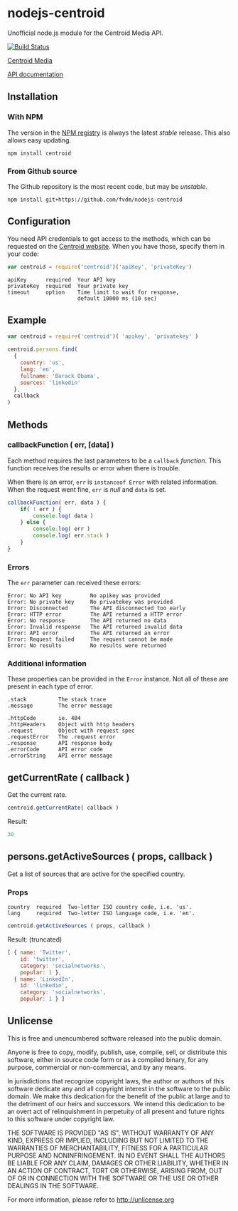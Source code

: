 nodejs-centroid
===============

Unofficial node.js module for the Centroid Media API.

[![Build Status](https://travis-ci.org/fvdm/nodejs-centroid.svg?branch=master)](https://travis-ci.org/fvdm/nodejs-centroid)

[Centroid Media](http://www.centroid.nl/)

[API documentation](http://api.centroidmedia.com/documentation.html)


Installation
------------

### With NPM

The version in the [NPM registry](https://npmjs.org/) is always the latest *stable* release. This also allows easy updating.

	npm install centroid
	

### From Github source

The Github repository is the most recent code, but may be *unstable*.

	npm install git+https://github.com/fvdm/nodejs-centroid


Configuration
-------------

You need API credentials to get access to the methods, which can be requested on the [Centroid website](http://api.centroidmedia.com/apply-for-an-api-key.html). When you have those, specify them in your code:

```js
var centroid = require('centroid')('apiKey', 'privateKey')
```

	apiKey      required  Your API key
	privateKey  required  Your private key
	timeout     option    Time limit to wait for response,
	                      default 10000 ms (10 sec)


Example
-------

```js
var centroid = require('centroid')( 'apikey', 'privatekey' )

centroid.persons.find(
  {
    country: 'us',
    lang: 'en',
    fullname: 'Barack Obama',
    sources: 'linkedin'
  },
  callback
)
```


Methods
-------

### callbackFunction ( err, [data] )

Each method requires the last parameters to be a `callback` *function*. This function receives the results or error when there is trouble.

When there is an error, `err` is `instanceof Error` with related information. When the request went fine, `err` is *null* and `data` is set.

```js
callbackFunction( err, data ) {
	if( ! err ) {
		console.log( data )
	} else {
		console.log( err )
		console.log( err.stack )
	}
}
```

### Errors

The `err` parameter can received these errors:

	Error: No API key         No apikey was provided
	Error: No private key     No privatekey was provided
	Error: Disconnected       The API disconnected too early
	Error: HTTP error         The API returned a HTTP error
	Error: No response        The API returned no data
	Error: Invalid response   The API returned invalid data
	Error: API error          The API returned an error
	Error: Request failed     The request cannot be made
	Error: No results         No results were returned


### Additional information

These properties can be provided in the `Error` instance. Not all of these are present in each type of error.

	.stack          The stack trace
	.message        The error message
	
	.httpCode       ie. 404
	.httpHeaders    Object with http headers
	.request        Object with request spec
	.requestError   The .request error
	.response       API response body
	.errorCode      API error code
	.errorString    API error message


getCurrentRate ( callback )
--------------

Get the current rate.

```js
centroid.getCurrentRate( callback )
```

Result:

```js
30
```


persons.getActiveSources ( props, callback )
------------------------

Get a list of sources that are active for the specified country.

### Props

```
country  required  Two-letter ISO country code, i.e. 'us'.
lang     required  Two-letter ISO language code, i.e. 'en'.
```

```js
centroid.getActiveSources ( props, callback )
```

Result: (truncated)

```js
[ { name: 'Twitter',
    id: 'twitter',
    category: 'socialnetworks',
    popular: 1 },
  { name: 'LinkedIn',
    id: 'linkedin',
    category: 'socialnetworks',
    popular: 1 } ]
```


Unlicense
---------

This is free and unencumbered software released into the public domain.

Anyone is free to copy, modify, publish, use, compile, sell, or
distribute this software, either in source code form or as a compiled
binary, for any purpose, commercial or non-commercial, and by any
means.

In jurisdictions that recognize copyright laws, the author or authors
of this software dedicate any and all copyright interest in the
software to the public domain. We make this dedication for the benefit
of the public at large and to the detriment of our heirs and
successors. We intend this dedication to be an overt act of
relinquishment in perpetuity of all present and future rights to this
software under copyright law.

THE SOFTWARE IS PROVIDED "AS IS", WITHOUT WARRANTY OF ANY KIND,
EXPRESS OR IMPLIED, INCLUDING BUT NOT LIMITED TO THE WARRANTIES OF
MERCHANTABILITY, FITNESS FOR A PARTICULAR PURPOSE AND NONINFRINGEMENT.
IN NO EVENT SHALL THE AUTHORS BE LIABLE FOR ANY CLAIM, DAMAGES OR
OTHER LIABILITY, WHETHER IN AN ACTION OF CONTRACT, TORT OR OTHERWISE,
ARISING FROM, OUT OF OR IN CONNECTION WITH THE SOFTWARE OR THE USE OR
OTHER DEALINGS IN THE SOFTWARE.

For more information, please refer to <http://unlicense.org>

